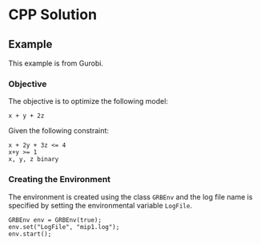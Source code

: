 # CPP Solution

## Example
This example is from Gurobi.

### Objective
The objective is to optimize the following model:

```text
x + y + 2z
```

Given the following constraint:

```text
x + 2y + 3z <= 4
x+y >= 1
x, y, z binary
```

### Creating the Environment
The environment is created using the class `GRBEnv` and the log file name is specified by setting the environmental variable
`LogFile`.

```text
GRBEnv env = GRBEnv(true);
env.set("LogFile", "mip1.log");
env.start();
```